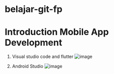 # belajar-git-fp

# Introduction Mobile App Development
1. Visual studio code and flutter
![image](https://user-images.githubusercontent.com/67469689/225783456-3cc5df9f-ca61-48fb-8ccc-63ecf1553577.png)

2. Android Studio
![image](https://user-images.githubusercontent.com/67469689/225783388-5fec410c-8462-48fe-b4de-babeb0848978.png)
